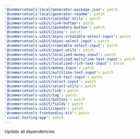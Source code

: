 ```yaml
---
'@commercetools-local/generator-package-json': patch
'@commercetools-local/generator-readme': patch
'@commercetools-uikit/calendar-utils': patch
'@commercetools-uikit/link-button': patch
'@commercetools-uikit/secondary-button': patch
'@commercetools-uikit/icons': patch
'@commercetools-uikit/async-creatable-select-input': patch
'@commercetools-uikit/async-select-input': patch
'@commercetools-uikit/creatable-select-input': patch
'@commercetools-uikit/input-utils': patch
'@commercetools-uikit/localized-money-input': patch
'@commercetools-uikit/localized-multiline-text-input': patch
'@commercetools-uikit/localized-rich-text-input': patch
'@commercetools-uikit/money-input': patch
'@commercetools-uikit/multiline-text-input': patch
'@commercetools-uikit/rich-text-input': patch
'@commercetools-uikit/select-input': patch
'@commercetools-uikit/select-utils': patch
'@commercetools-uikit/link': patch
'@commercetools-uikit/tag': patch
'@commercetools-uikit/buttons': patch
'@commercetools-uikit/fields': patch
'@commercetools-uikit/inputs': patch
'@commercetools-frontend/ui-kit': patch
'visual-testing-app': patch
---
```


Update all dependencies
